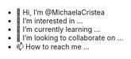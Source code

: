 - 👋 Hi, I’m @MichaelaCristea
- 👀 I’m interested in ...
- 🌱 I’m currently learning ...
- 💞️ I’m looking to collaborate on ...
- 📫 How to reach me ...

<!---
MichaelaCristea/MichaelaCristea is a ✨ special ✨ repository because its `README.md` (this file) appears on your GitHub profile.
You can click the Preview link to take a look at your changes.
--->

